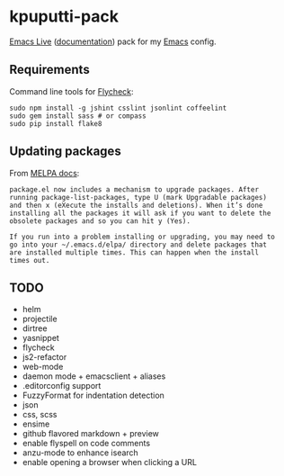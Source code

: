 # kpuputti-pack

[Emacs Live](http://overtone.github.io/emacs-live/)
([documentation](http://overtone.github.io/emacs-live/documentation.html))
pack for my [Emacs](http://www.gnu.org/software/emacs/) config.

## Requirements

Command line tools for [Flycheck](http://flycheck.github.io/):

```
sudo npm install -g jshint csslint jsonlint coffeelint
sudo gem install sass # or compass
sudo pip install flake8
```

## Updating packages

From [MELPA docs](http://melpa.milkbox.net/#installing):

    package.el now includes a mechanism to upgrade packages. After
    running package-list-packages, type U (mark Upgradable packages)
    and then x (eXecute the installs and deletions). When it’s done
    installing all the packages it will ask if you want to delete the
    obsolete packages and so you can hit y (Yes).

    If you run into a problem installing or upgrading, you may need to
    go into your ~/.emacs.d/elpa/ directory and delete packages that
    are installed multiple times. This can happen when the install
    times out.

## TODO

- helm
- projectile
- dirtree
- yasnippet
- flycheck
- js2-refactor
- web-mode
- daemon mode + emacsclient + aliases
- .editorconfig support
- FuzzyFormat for indentation detection
- json
- css, scss
- ensime
- github flavored markdown + preview
- enable flyspell on code comments
- anzu-mode to enhance isearch
- enable opening a browser when clicking a URL
